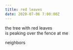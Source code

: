 ```yaml
---
title: red leaves
date: 2020-07-06 7:00:00Z
---
```


the tree with red leaves  
is peaking over the fence at me  

neighbors 